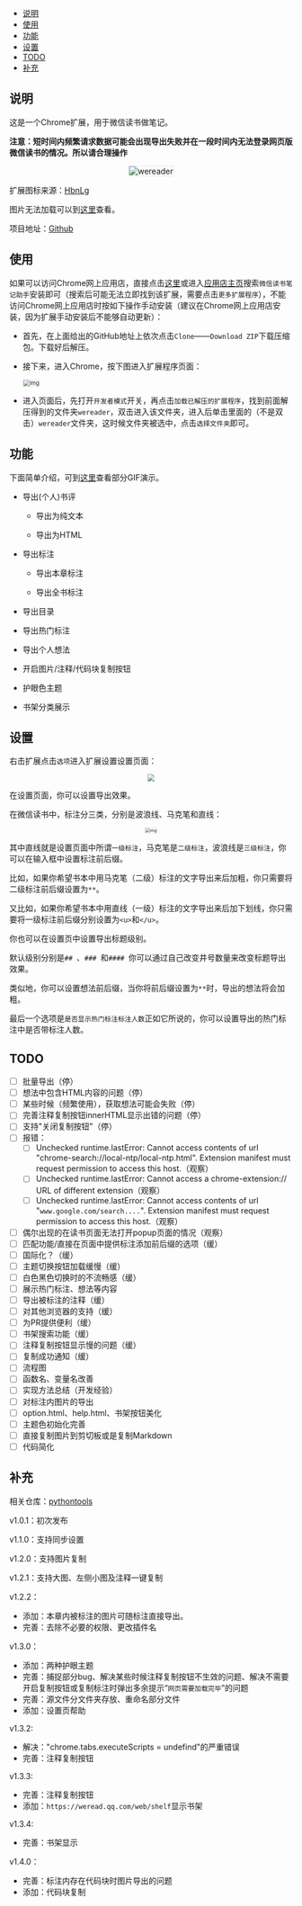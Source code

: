 - [说明](#说明)
- [使用](#使用)
- [功能](#功能)
- [设置](#设置)
- [TODO](#todo)
- [补充](#补充)

## 说明

这是一个Chrome扩展，用于微信读书做笔记。

**注意：短时间内频繁请求数据可能会出现导出失败并在一段时间内无法登录网页版微信读书的情况。所以请合理操作**

<div align = "center"><img src="https://img2020.cnblogs.com/blog/1934175/202006/1934175-20200611114231692-1796260636.png" alt="wereader" style="zoom: 100%;border: 1.5px solid rgba(230,230,230,1);" /></div>

扩展图标来源：[HbnLg](https://www.iconfont.cn/user/detail?spm=a313x.7781069.1998910419.dcc7d6115&userViewType=collections&uid=4451423)

图片无法加载可以到[这里](https://www.cnblogs.com/Higurashi-kagome/p/13092175.html)查看。

项目地址：[Github](https://github.com/liuhao326/wereader)

## 使用

如果可以访问Chrome网上应用店，直接点击[这里](https://chrome.google.com/webstore/detail/%E5%BE%AE%E4%BF%A1%E8%AF%BB%E4%B9%A6%E7%AC%94%E8%AE%B0%E5%8A%A9%E6%89%8B/cmlenojlebcodibpdhmklglnbaghpdcg?hl=zh-CN)或进入[应用店主页](https://chrome.google.com/webstore/category/extensions?hl=zh-CN)搜索`微信读书笔记助手`安装即可（搜索后可能无法立即找到该扩展，需要点击`更多扩展程序`），不能访问Chrome网上应用店时按如下操作手动安装（建议在Chrome网上应用店安装，因为扩展手动安装后不能够自动更新）：

- 首先，在上面给出的GitHub地址上依次点击`Clone`——`Download ZIP`下载压缩包。下载好后解压。

- 接下来，进入Chrome，按下图进入扩展程序页面：

  <img src="https://images.cnblogs.com/cnblogs_com/Higurashi-kagome/1783389/o_200620111930image-20200620191746304.png" alt="img" style="zoom: 70%;border: 1.5px solid rgba(230,230,230,1);" />

- 进入页面后，先打开`开发者模式`开关，再点击`加载已解压的扩展程序`，找到前面解压得到的文件夹`wereader`，双击进入该文件夹，进入后单击里面的（不是双击）`wereader`文件夹，这时候文件夹被选中，点击`选择文件夹`即可。

## 功能

下面简单介绍，可到[这里](https://www.cnblogs.com/Higurashi-kagome/p/13092175.html)查看部分GIF演示。

- 导出(个人)书评
  - 导出为纯文本

  - 导出为HTML

- 导出标注
  - 导出本章标注

  - 导出全书标注

- 导出目录

- 导出热门标注

- 导出个人想法

- 开启图片/注释/代码块复制按钮

- 护眼色主题

- 书架分类展示

## 设置

右击扩展点击`选项`进入扩展设置设置页面：

<div align = "center"><img src="https://img2020.cnblogs.com/blog/1934175/202007/1934175-20200713154305998-1432747617.png" style="zoom: 80%;" /></div>

在设置页面，你可以设置导出效果。

在微信读书中，标注分三类，分别是波浪线、马克笔和直线：

<div align = "center"><img src="https://images.cnblogs.com/cnblogs_com/Higurashi-kagome/1783389/o_200620110908QQ%E6%88%AA%E5%9B%BE20200620190842.png" alt="img" style="zoom:50%;border: 1.5px solid rgba(230,230,230,1);" /></div>

其中直线就是设置页面中所谓`一级标注`，马克笔是`二级标注`，波浪线是`三级标注`，你可以在输入框中设置标注前后缀。

比如，如果你希望书本中用马克笔（二级）标注的文字导出来后加粗，你只需要将二级标注前后缀设置为`**`。

又比如，如果你希望书本中用直线（一级）标注的文字导出来后加下划线，你只需要将一级标注前后缀分别设置为`<u>`和`</u>`。

你也可以在设置页中设置导出标题级别。

默认级别分别是`## `、`### `和`#### `你可以通过自己改变井号数量来改变标题导出效果。

类似地，你可以设置想法前后缀，当你将前后缀设置为`**`时，导出的想法将会加粗。

最后一个选项是`是否显示热门标注标注人数`正如它所说的，你可以设置导出的热门标注中是否带标注人数。

## TODO

- [ ] 批量导出（停）
- [ ] 想法中包含HTML内容的问题（停）
- [ ] 某些时候（频繁使用），获取想法可能会失败（停）
- [ ] 完善注释复制按钮innerHTML显示出错的问题（停）
- [ ] 支持"关闭复制按钮"（停）
- [ ] 报错：
  - [ ] Unchecked runtime.lastError: Cannot access contents of url "chrome-search://local-ntp/local-ntp.html". Extension manifest must request permission to access this host.（观察）
  - [ ] Unchecked runtime.lastError: Cannot access a chrome-extension:// URL of different extension（观察）
  - [ ] Unchecked runtime.lastError: Cannot access contents of url "`www.google.com/search....`". Extension manifest must request permission to access this host.（观察）
- [ ] 偶尔出现的在读书页面无法打开popup页面的情况（观察）
- [ ] 匹配功能/直接在页面中提供标注添加前后缀的选项（缓）
- [ ] 国际化？（缓）
- [ ] 主题切换按钮加载缓慢（缓）
- [ ] 白色黑色切换时的不流畅感（缓）
- [ ] 展示热门标注、想法等内容
- [ ] 导出被标注的注释（缓）
- [ ] 对其他浏览器的支持（缓）
- [ ] 为PR提供便利（缓）
- [ ] 书架搜索功能（缓）
- [ ] 注释复制按钮显示慢的问题（缓）
- [ ] 复制成功通知（缓）
- [ ] 流程图
- [ ] 函数名、变量名改善
- [ ] 实现方法总结（开发经验）
- [ ] 对标注内图片的导出
- [ ] option.html、help.html、书架按钮美化
- [ ] 主题色初始化完善
- [ ] 直接复制图片到剪切板或是复制Markdown
- [ ] 代码简化

## 补充

相关仓库：[pythontools](https://github.com/liuhao326/pythontools)

v1.0.1：初次发布

v1.1.0：支持同步设置

v1.2.0：支持图片复制

v1.2.1：支持大图、左侧小图及注释一键复制

v1.2.2：

- 添加：本章内被标注的图片可随标注直接导出。
- 完善：去除不必要的权限、更改插件名

v1.3.0：

- 添加：两种护眼主题
- 完善：捕捉部分bug、解决某些时候注释复制按钮不生效的问题、解决不需要开启复制按钮或复制标注时弹出多余提示“`网页需要加载完毕`”的问题
- 完善：源文件分文件夹存放、重命名部分文件
- 添加：设置页帮助

v1.3.2:

- 解决："chrome.tabs.executeScripts = undefind"的严重错误
- 完善：注释复制按钮

v1.3.3:

- 完善：注释复制按钮
- 添加：`https://weread.qq.com/web/shelf`显示书架

v1.3.4:

- 完善：书架显示

v1.4.0：

- 完善：标注内存在代码块时图片导出的问题
- 添加：代码块复制